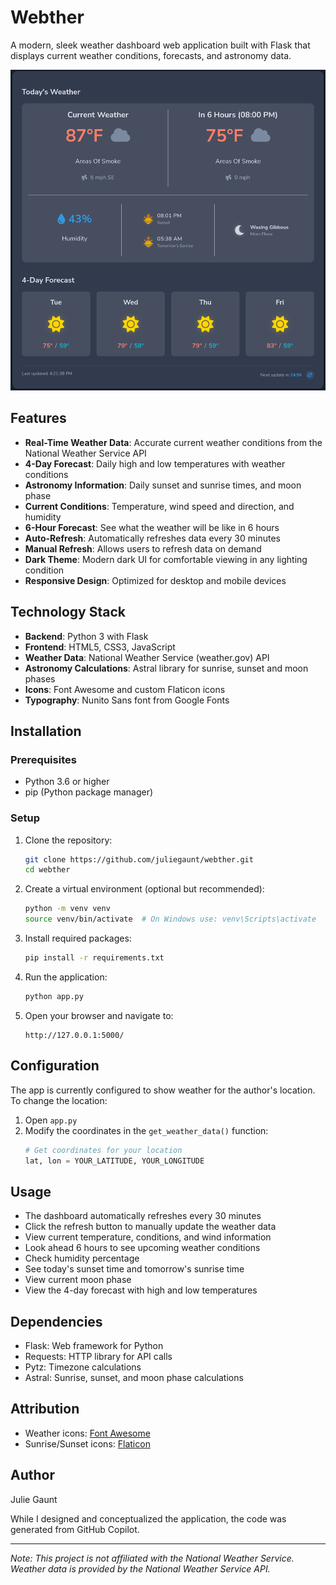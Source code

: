 # Webther

A modern, sleek weather dashboard web application built with Flask that displays current weather conditions, forecasts, and astronomy data.

![Webther Dashboard](webther.png)

## Features

- **Real-Time Weather Data**: Accurate current weather conditions from the National Weather Service API
- **4-Day Forecast**: Daily high and low temperatures with weather conditions
- **Astronomy Information**: Daily sunset and sunrise times, and moon phase
- **Current Conditions**: Temperature, wind speed and direction, and humidity
- **6-Hour Forecast**: See what the weather will be like in 6 hours
- **Auto-Refresh**: Automatically refreshes data every 30 minutes
- **Manual Refresh**: Allows users to refresh data on demand
- **Dark Theme**: Modern dark UI for comfortable viewing in any lighting condition
- **Responsive Design**: Optimized for desktop and mobile devices

## Technology Stack

- **Backend**: Python 3 with Flask
- **Frontend**: HTML5, CSS3, JavaScript
- **Weather Data**: National Weather Service (weather.gov) API
- **Astronomy Calculations**: Astral library for sunrise, sunset and moon phases
- **Icons**: Font Awesome and custom Flaticon icons
- **Typography**: Nunito Sans font from Google Fonts

## Installation

### Prerequisites

- Python 3.6 or higher
- pip (Python package manager)

### Setup

1. Clone the repository:
   ```bash
   git clone https://github.com/juliegaunt/webther.git
   cd webther
   ```

2. Create a virtual environment (optional but recommended):
   ```bash
   python -m venv venv
   source venv/bin/activate  # On Windows use: venv\Scripts\activate
   ```

3. Install required packages:
   ```bash
   pip install -r requirements.txt
   ```

4. Run the application:
   ```bash
   python app.py
   ```

5. Open your browser and navigate to:
   ```
   http://127.0.0.1:5000/
   ```

## Configuration

The app is currently configured to show weather for the author's location. To change the location:

1. Open `app.py`
2. Modify the coordinates in the `get_weather_data()` function:
   ```python
   # Get coordinates for your location
   lat, lon = YOUR_LATITUDE, YOUR_LONGITUDE
   ```

## Usage

- The dashboard automatically refreshes every 30 minutes
- Click the refresh button to manually update the weather data
- View current temperature, conditions, and wind information
- Look ahead 6 hours to see upcoming weather conditions
- Check humidity percentage
- See today's sunset time and tomorrow's sunrise time
- View current moon phase
- View the 4-day forecast with high and low temperatures

## Dependencies

- Flask: Web framework for Python
- Requests: HTTP library for API calls
- Pytz: Timezone calculations
- Astral: Sunrise, sunset, and moon phase calculations

## Attribution

- Weather icons: [Font Awesome](https://fontawesome.com/)
- Sunrise/Sunset icons: [Flaticon](https://www.flaticon.com/)

## Author

Julie Gaunt

While I designed and conceptualized the application, the code was generated from GitHub Copilot.

---

*Note: This project is not affiliated with the National Weather Service. Weather data is provided by the National Weather Service API.*
